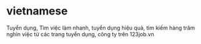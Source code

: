 # vietnamese
Tuyển dụng, Tìm việc làm nhanh, tuyển dụng hiệu quả, tìm kiếm hàng trăm nghìn việc từ các trang tuyển dụng, công ty trên 123job.vn 
